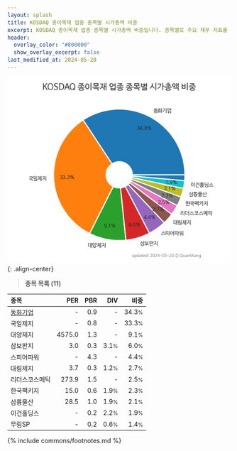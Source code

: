 ```yaml
---
layout: splash
title: KOSDAQ 종이목재 업종 종목별 시가총액 비중
excerpt: KOSDAQ 종이목재 업종 종목별 시가총액 비중입니다. 종목별로 주요 재무 지표를 함께 표시합니다.
header:
  overlay_color: "#800000"
  show_overlay_excerpt: false
last_modified_at: 2024-05-20
---
```



![KOSDAQ 종이목재 업종 종목별 시가총액 비중](/stats/sector/images/kosdaq_업종_종이목재_종목.png){: .align-center}


> **종목 목록 (11)**<a id="list"></a>

| **종목** | **PER** | **PBR** | **DIV** | **비중** |
| :------- | ------: | ------: | ------: | -------: |
| [동화기업](/025900/) | - | 0.9 | - | 34.3<small>%</small> |
| 국일제지 | - | 0.8 | - | 33.3<small>%</small> |
| 대양제지 | 4575.0 | 1.3 | - | 9.1<small>%</small> |
| 삼보판지 | 3.0 | 0.3 | 3.1<small>%</small> | 6.0<small>%</small> |
| 스피어파워 | - | 4.3 | - | 4.4<small>%</small> |
| 대림제지 | 3.7 | 0.3 | 1.2<small>%</small> | 2.7<small>%</small> |
| 리더스코스메틱 | 273.9 | 1.5 | - | 2.5<small>%</small> |
| 한국팩키지 | 15.0 | 0.6 | 1.9<small>%</small> | 2.3<small>%</small> |
| 삼륭물산 | 28.5 | 1.0 | 1.9<small>%</small> | 2.1<small>%</small> |
| 이건홀딩스 | - | 0.2 | 2.2<small>%</small> | 1.9<small>%</small> |
| 무림SP | - | 0.2 | 0.6<small>%</small> | 1.4<small>%</small> |

{% include commons/footnotes.md %}